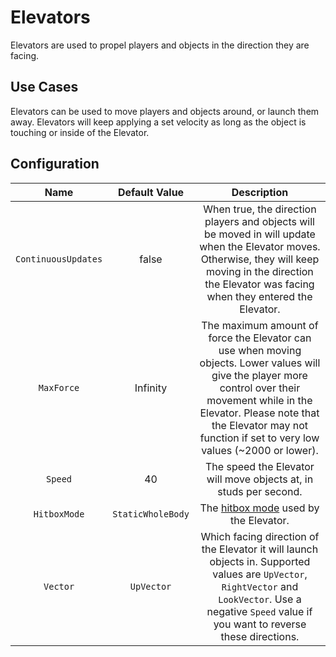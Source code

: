 # Elevators

Elevators are used to propel players and objects in the direction they are facing.

## Use Cases

Elevators can be used to move players and objects around, or launch them away. Elevators will keep applying a set velocity as long as the object is touching or inside of the Elevator.

## Configuration

| Name | Default Value | Description
|:-----:|:-----:|:-----:
| `ContinuousUpdates` | false | When true, the direction players and objects will be moved in will update when the Elevator moves. Otherwise, they will keep moving in the direction the Elevator was facing when they entered the Elevator.
| `MaxForce` | Infinity | The maximum amount of force the Elevator can use when moving objects. Lower values will give the player more control over their movement while in the Elevator. Please note that the Elevator may not function if set to very low values (~2000 or lower).
| `Speed` | 40 | The speed the Elevator will move objects at, in studs per second.
| `HitboxMode` | `StaticWholeBody` | The [hitbox mode](/docs/misc.md#hitbox-modes) used by the Elevator.
| `Vector` | `UpVector` | Which facing direction of the Elevator it will launch objects in. Supported values are `UpVector`, `RightVector` and `LookVector`. Use a negative `Speed` value if you want to reverse these directions.